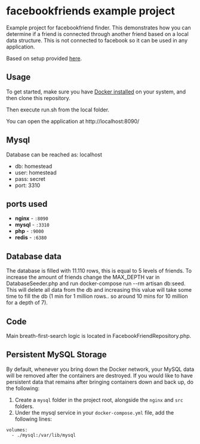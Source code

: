 # facebookfriends example project

Example project for facebookfriend finder. This demonstrates how you can determine if a friend is connected through
another friend based on a local data structure. This is not connected to facebook so it can be used in any application.

Based on setup provided [here](https://dev.to/aschmelyun/the-beauty-of-docker-for-local-laravel-development-13c0).

## Usage

To get started, make sure you have [Docker installed](https://docs.docker.com/docker-for-mac/install/) on your system, and then clone this repository.

Then execute run.sh from the local folder.

You can open the application at http://localhost:8090/

## Mysql

Database can be reached as:
localhost
- db: homestead
- user: homestead
- pass: secret
- port: 3310

## ports used
- **nginx** - `:8090`
- **mysql** - `:3310`
- **php** - `:9000`
- **redis** - `:6380`

## Database data

The database is filled with 11.110 rows, this is equal to 5 levels of friends. To increase the amount of friends
change the MAX_DEPTH var in DatabaseSeeder.php and run docker-compose run --rm artisan db:seed. This will delete all data from the db
and increasing this value will take some time to fill the db (1 min for 1 million rows.. so around 10 mins for 10 million for a depth of 7). 

## Code

Main breath-first-search logic is located in FacebookFriendRepository.php.

## Persistent MySQL Storage

By default, whenever you bring down the Docker network, your MySQL data will be removed after the containers are destroyed. If you would like to have persistent data that remains after bringing containers down and back up, do the following:

1. Create a `mysql` folder in the project root, alongside the `nginx` and `src` folders.
2. Under the mysql service in your `docker-compose.yml` file, add the following lines:


```
volumes:
  - ./mysql:/var/lib/mysql
```
